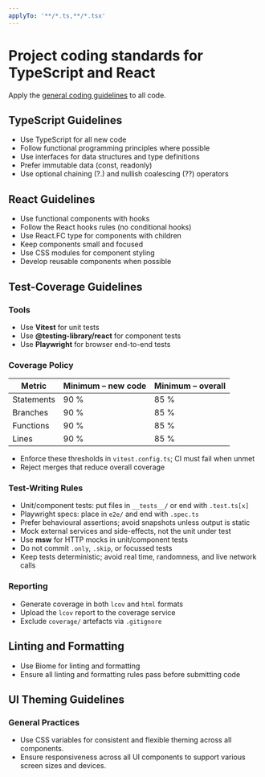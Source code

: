 ```yaml
---
applyTo: '**/*.ts,**/*.tsx'
---
```


# Project coding standards for TypeScript and React

Apply the [general coding guidelines](./general-coding.instructions.md) to all code.

## TypeScript Guidelines

- Use TypeScript for all new code
- Follow functional programming principles where possible
- Use interfaces for data structures and type definitions
- Prefer immutable data (const, readonly)
- Use optional chaining (?.) and nullish coalescing (??) operators

## React Guidelines

- Use functional components with hooks
- Follow the React hooks rules (no conditional hooks)
- Use React.FC type for components with children
- Keep components small and focused
- Use CSS modules for component styling
- Develop reusable components when possible

## Test-Coverage Guidelines

### Tools

- Use **Vitest** for unit tests
- Use **@testing-library/react** for component tests
- Use **Playwright** for browser end-to-end tests

### Coverage Policy

| Metric     | Minimum – new code | Minimum – overall |
| ---------- | ------------------ | ----------------- |
| Statements | 90 %               | 85 %              |
| Branches   | 90 %               | 85 %              |
| Functions  | 90 %               | 85 %              |
| Lines      | 90 %               | 85 %              |

- Enforce these thresholds in `vitest.config.ts`; CI must fail when unmet
- Reject merges that reduce overall coverage

### Test-Writing Rules

- Unit/component tests: put files in `__tests__/` or end with `.test.ts[x]`
- Playwright specs: place in `e2e/` and end with `.spec.ts`
- Prefer behavioural assertions; avoid snapshots unless output is static
- Mock external services and side-effects, not the unit under test
- Use **msw** for HTTP mocks in unit/component tests
- Do not commit `.only`, `.skip`, or focussed tests
- Keep tests deterministic; avoid real time, randomness, and live network calls

### Reporting

- Generate coverage in both `lcov` and `html` formats
- Upload the `lcov` report to the coverage service
- Exclude `coverage/` artefacts via `.gitignore`

## Linting and Formatting

- Use Biome for linting and formatting
- Ensure all linting and formatting rules pass before submitting code

## UI Theming Guidelines

### General Practices

- Use CSS variables for consistent and flexible theming across all components.
- Ensure responsiveness across all UI components to support various screen sizes and devices.
